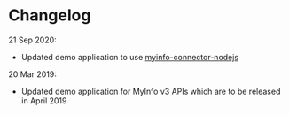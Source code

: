 # Changelog


21 Sep 2020:
- Updated demo application to use [myinfo-connector-nodejs](https://www.npmjs.com/package/myinfo-connector-nodejs) 


20 Mar 2019: 
- Updated demo application for MyInfo v3 APIs which are to be released in April 2019
